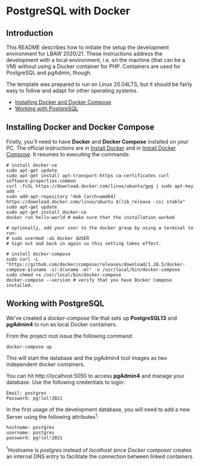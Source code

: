 # PostgreSQL with Docker

## Introduction

This README describes how to initiate the setup the development environment for LBAW 2020/21.
These instructions address the development with a local environment, i.e. on the machine (that can be a VM) without using a Docker container for PHP.
Containers are used for PostgreSQL and pgAdmin, though.

The template was prepared to run on Linux 20.04LTS, but it should be fairly easy to follow and adapt for other operating systems.

* [Installing Docker and Docker Compose](#installing-docker-and-docker-compose)
* [Working with PostgreSQL](#working-with-postgresql)

## Installing Docker and Docker Compose

Firstly, you'll need to have __Docker__ and __Docker Compose__ installed on your PC.
The official instructions are in [Install Docker](https://docs.docker.com/install/) and in [Install Docker Compose](https://docs.docker.com/compose/install/#install-compose).
It resumes to executing the commands:

    # install docker-ce
    sudo apt-get update
    sudo apt-get install apt-transport-https ca-certificates curl software-properties-common
    curl -fsSL https://download.docker.com/linux/ubuntu/gpg | sudo apt-key add -
    sudo add-apt-repository "deb [arch=amd64] https://download.docker.com/linux/ubuntu $(lsb_release -cs) stable"
    sudo apt-get update
    sudo apt-get install docker-ce
    docker run hello-world # make sure that the installation worked

    # optionally, add your user to the docker group by using a terminal to run:
    # sudo usermod -aG docker $USER
    # Sign out and back in again so this setting takes effect.

    # install docker-compose
    sudo curl -L "https://github.com/docker/compose/releases/download/1.28.5/docker-compose-$(uname -s)-$(uname -m)" -o /usr/local/bin/docker-compose
    sudo chmod +x /usr/local/bin/docker-compose
    docker-compose --version # verify that you have Docker Compose installed.



## Working with PostgreSQL

We've created a _docker-compose_ file that sets up __PostgreSQL13__ and __pgAdmin4__ to run as local Docker containers.

From the project root issue the following command:

    docker-compose up

This will start the database and the pgAdmin4 tool images as two independent docker containers.

[//]: # (The database's username is _postgres_ and the password is _pg!lol!2021_.)

You can hit http://localhost:5050 to access __pgAdmin4__ and manage your database.
Use the following credentials to login:

    Email: postgres
    Password: pg!lol!2021

In the first usage of the development database, you will need to add a new Server using the following attributes<sup>1</sup>:

    hostname: postgres
    username: postgres
    password: pg!lol!2021

<sup>1</sup>Hostname is _postgres_ instead of _localhost_ since _Docker composer_ creates an internal DNS entry to facilitate the connection between linked containers.

